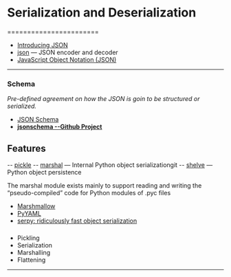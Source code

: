 # Serialization and Deserialization
=======================

- [Introducing JSON](https://www.json.org/json-en.html)
- [json](https://docs.python.org/3/library/json.html) — JSON encoder and decoder
- [JavaScript Object Notation (JSON)](https://tools.ietf.org/html/rfc4627)

-----------------------------------------------------------------------------------------------------

### Schema

*Pre-defined agreement on how the JSON is goin to be structured or serialized.*

- [JSON Schema](https://json-schema.org/)
- **[jsonschema --Github Project](https://github.com/Julian/jsonschema)**


## Features

-- [pickle](https://docs.python.org/3.8/library/pickle.html)
-- [marshal](https://docs.python.org/3.8/library/marshal.html#module-marshal) — Internal Python object serializationgit
-- [shelve](https://docs.python.org/3.8/library/shelve.html#module-shelve) — Python object persistence

The marshal module exists mainly to support reading and writing the “pseudo-compiled” code for Python modules of .pyc files

- [Marshmallow](https://marshmallow.readthedocs.io/en/3.0/)
- [PyYAML](https://pyyaml.org/wiki/PyYAMLDocumentation)
- [serpy: ridiculously fast object serialization](https://serpy.readthedocs.io/en/latest/)

### 

- Pickling
- Serialization
- Marshalling
- Flattening

-----------------------------------------------------------------------------------------------------